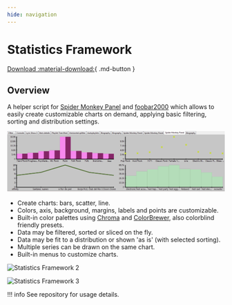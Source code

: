 ```yaml
---
hide: navigation
---
```


# Statistics Framework

[Download :material-download:](https://github.com/regorxxx/Statistics-Framework-SMP){ .md-button }

## Overview

A helper script for [Spider Monkey Panel](https://theqwertiest.github.io/foo_spider_monkey_panel)
 and [foobar2000](https://www.foobar2000.org) which allows to easily create customizable charts
 on demand, applying basic filtering, sorting and distribution settings.
 
![Statistics Framework 1](../images/sf_1.png)

- Create charts: bars, scatter, line.  
- Colors, axis, background, margins, labels and points are customizable.
- Built-in color palettes using [Chroma](https://gka.github.io/chroma.js/) and [ColorBrewer](https://colorbrewer2.org), also colorblind friendly presets.
- Data may be filtered, sorted or sliced on the fly.
- Data may be fit to a distribution or shown 'as is' (with selected sorting).
- Multiple series can be drawn on the same chart.
- Built-in menus to customize charts.

![Statistics Framework 2](../images/sf_2.png)

![Statistics Framework 3](../images/sf_2.png)

!!! info
	See repository for usage details.